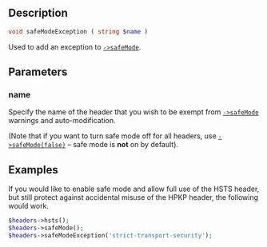 ## Description
```php
void safeModeException ( string $name )
```

Used to add an exception to [`->safeMode`](safeMode).


## Parameters
### name
Specify the name of the header that you wish to be exempt from
 [`->safeMode`](safeMode) warnings and auto-modification.

 (Note that if you want to turn safe mode off for all headers, use
 [`->safeMode(false)`](safeMode) – safe mode is **not** on by default).

## Examples
If you would like to enable safe mode and allow full use of the HSTS header, but still protect against accidental misuse of the HPKP header, the following would work.
```php
$headers->hsts();
$headers->safeMode();
$headers->safeModeException('strict-transport-security');
```
